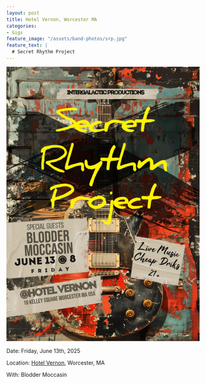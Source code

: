 ```yaml
---
layout: post
title: Hotel Vernon, Worcester MA
categories:
- Gigs
feature_image: "/assets/band-photos/srp.jpg"
feature_text: |
  # Secret Rhythm Project
---
```


![SRP @ Hotel Vernon 6/13/2025](/assets/posters/2025-06-13-hotel-vernon.jpg)

Date: Friday, June 13th, 2025

Location: [Hotel Vernon](https://www.facebook.com/HotelVernon16KelleySquare/), Worcester, MA

With: Blodder Moccasin

